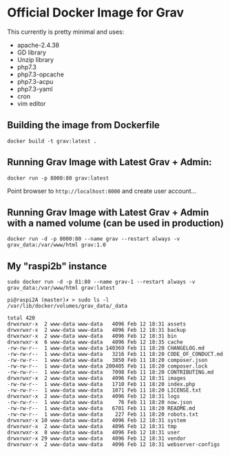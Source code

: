 # Official Docker Image for Grav

This currently is pretty minimal and uses:

* apache-2.4.38
* GD library
* Unzip library
* php7.3
* php7.3-opcache
* php7.3-acpu
* php7.3-yaml
* cron
* vim editor

## Building the image from Dockerfile

```
docker build -t grav:latest .
```

## Running Grav Image with Latest Grav + Admin:

```
docker run -p 8000:80 grav:latest
```

Point browser to `http://localhost:8000` and create user account...

## Running Grav Image with Latest Grav + Admin with a named volume (can be used in production)

```
docker run -d -p 8000:80 --name grav --restart always -v grav_data:/var/www/html grav:1.0
```

## My "raspi2b" instance

```
sudo docker run -d -p 81:80 --name grav-1 --restart always -v grav_data:/var/www/html grav:latest
```

```
pi@raspi2A (master)✗ > sudo ls -l  /var/lib/docker/volumes/grav_data/_data
            
total 420
drwxrwxr-x  2 www-data www-data   4096 Feb 12 18:31 assets
drwxrwxr-x  2 www-data www-data   4096 Feb 12 18:31 backup
drwxrwxr-x  2 www-data www-data   4096 Feb 12 18:31 bin
drwxrwxr-x  6 www-data www-data   4096 Feb 12 18:35 cache
-rw-rw-r--  1 www-data www-data 140369 Feb 11 18:20 CHANGELOG.md
-rw-rw-r--  1 www-data www-data   3216 Feb 11 18:20 CODE_OF_CONDUCT.md
-rw-rw-r--  1 www-data www-data   3850 Feb 11 18:20 composer.json
-rw-rw-r--  1 www-data www-data 200405 Feb 11 18:20 composer.lock
-rw-rw-r--  1 www-data www-data   7098 Feb 11 18:20 CONTRIBUTING.md
drwxrwxr-x  2 www-data www-data   4096 Feb 12 18:31 images
-rw-rw-r--  1 www-data www-data   1710 Feb 11 18:20 index.php
-rw-rw-r--  1 www-data www-data   1071 Feb 11 18:20 LICENSE.txt
drwxrwxr-x  2 www-data www-data   4096 Feb 12 18:31 logs
-rw-rw-r--  1 www-data www-data     76 Feb 11 18:20 now.json
-rw-rw-r--  1 www-data www-data   6701 Feb 11 18:20 README.md
-rw-rw-r--  1 www-data www-data    227 Feb 11 18:20 robots.txt
drwxrwxr-x 10 www-data www-data   4096 Feb 12 18:31 system
drwxrwxr-x  2 www-data www-data   4096 Feb 12 18:31 tmp
drwxrwxr-x  8 www-data www-data   4096 Feb 12 18:31 user
drwxrwxr-x 29 www-data www-data   4096 Feb 12 18:31 vendor
drwxrwxr-x  2 www-data www-data   4096 Feb 12 18:31 webserver-configs
```
